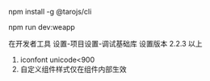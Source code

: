 npm install -g @tarojs/cli

npm run dev:weapp

在开发者工具 设置-项目设置-调试基础库 设置版本 2.2.3 以上

1. iconfont unicode<900
2. 自定义组件样式仅在组件内部生效